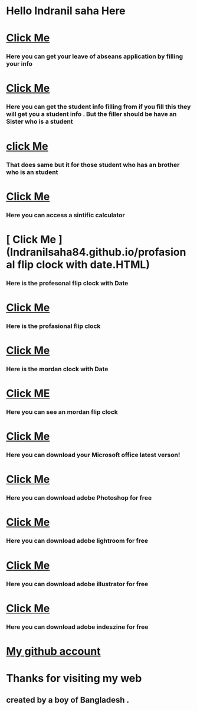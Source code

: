 # Hello Indranil saha Here 
# [ Click Me ](https://indranilsaha84.github.io/application) 
### Here you can get your leave of abseans application by filling your info
# [ Click Me ](https://indranilsaha84.github.io/sealf%201)
### Here you can get the student info filling from if you fill this they will get you a student info . But the filler should be have an Sister who is a student
# [click Me ](https://indranilsaha84.github.io/sealf%202.html)
### That does same but it for those student who has an brother who is an student
# [ Click Me ](https://indranilsaha84.github.io/sintific%20calculator.html)
### Here you can access a sintific calculator
# [ Click Me ](Indranilsaha84.github.io/profasional flip clock with date.HTML)
### Here is the profesonal flip clock with Date
# [ Click Me ](http://indranilsaha84.github.io/profasional%20flip%20clock.HTML)
### Here is the profasional flip clock 
# [ Click Me ](http://indranilsaha84.github.io/mordan%20flip%20clock%20with%20Date.HTML)
### Here is the mordan clock with Date
# [ Click ME](https://indranilsaha84.github.io/clock.HTML)
### Here you can see an mordan flip clock 
# [ Click Me ](https://config.office.com/deploymentsettings)
### Here you can download your Microsoft office latest verson!
# [ Click Me ](https://softzar.com/adobe-photoshop-cc-2022-free-download/)
### Here you can download adobe Photoshop for free
# [ Click Me ](https://softzar.com/adobe-lightroom-classic-2022/)
### Here you can download adobe lightroom for free
# [ Click Me ](https://softzar.com/adobe-illustrator-cc-2022/)
### Here you can download adobe illustrator for free
# [ Click Me ](https://softzar.com/adobe-indesign-2022-free-download/)
### Here you can download adobe indeszine for free
# [ My github account ](https://github.com/Indranilsaha84)
# Thanks for visiting my web
## created by a boy of Bangladesh .
